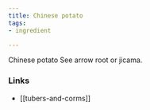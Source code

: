 ```yaml
---
title: Chinese potato
tags:
- ingredient

---
```

Chinese potato See arrow root or jicama.

### Links

* [[tubers-and-corms]]
